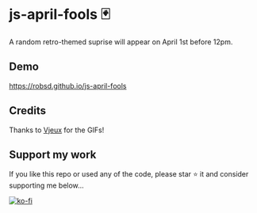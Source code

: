 # js-april-fools 🃏

A random retro-themed suprise will appear on April 1st before 12pm.

## Demo

https://robsd.github.io/js-april-fools

## Credits

Thanks to [Vjeux](https://blog.vjeux.com/2024/project/clippy-gifs.html) for the GIFs!

## Support my work

If you like this repo or used any of the code, please star ⭐ it and consider supporting me below...

[![ko-fi](https://ko-fi.com/img/githubbutton_sm.svg)](https://ko-fi.com/robsd)
